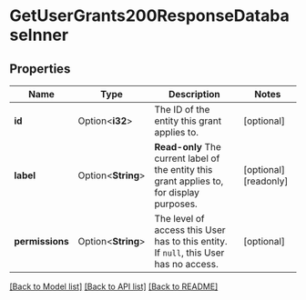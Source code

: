 # GetUserGrants200ResponseDatabaseInner

## Properties

Name | Type | Description | Notes
------------ | ------------- | ------------- | -------------
**id** | Option<**i32**> | The ID of the entity this grant applies to. | [optional]
**label** | Option<**String**> | __Read-only__ The current label of the entity this grant applies to, for display purposes. | [optional][readonly]
**permissions** | Option<**String**> | The level of access this User has to this entity.  If `null`, this User has no access. | [optional]

[[Back to Model list]](../README.md#documentation-for-models) [[Back to API list]](../README.md#documentation-for-api-endpoints) [[Back to README]](../README.md)


